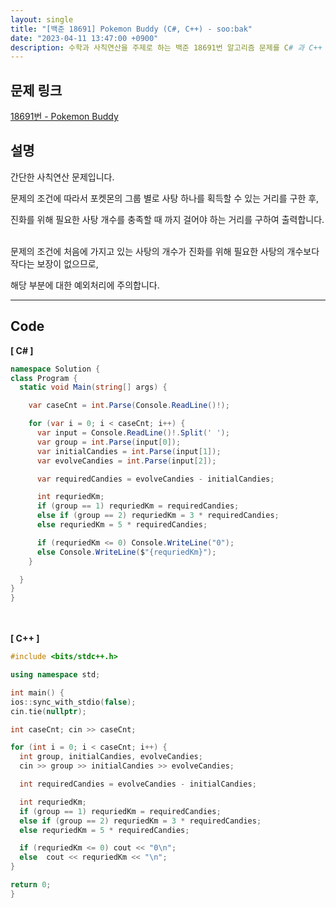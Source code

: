 ```yaml
---
layout: single
title: "[백준 18691] Pokemon Buddy (C#, C++) - soo:bak"
date: "2023-04-11 13:47:00 +0900"
description: 수학과 사칙연산을 주제로 하는 백준 18691번 알고리즘 문제를 C# 과 C++ 로 풀이 및 해설
---
```


## 문제 링크
  [18691번 - Pokemon Buddy](https://www.acmicpc.net/problem/18691)

## 설명
간단한 사칙연산 문제입니다. <br>

문제의 조건에 따라서 포켓몬의 그룹 별로 사탕 하나를 획득할 수 있는 거리를 구한 후,<br>

진화를 위해 필요한 사탕 개수를 충족할 때 까지 걸어야 하는 거리를 구하여 출력합니다.<br>

<br>
문제의 조건에 처음에 가지고 있는 사탕의 개수가 진화를 위해 필요한 사탕의 개수보다 작다는 보장이 없으므로, <br>

해당 부분에 대한 예외처리에 주의합니다. <br>

- - -

## Code
<b>[ C# ] </b>
<br>

  ```c#
namespace Solution {
  class Program {
    static void Main(string[] args) {

      var caseCnt = int.Parse(Console.ReadLine()!);

      for (var i = 0; i < caseCnt; i++) {
        var input = Console.ReadLine()!.Split(' ');
        var group = int.Parse(input[0]);
        var initialCandies = int.Parse(input[1]);
        var evolveCandies = int.Parse(input[2]);

        var requiredCandies = evolveCandies - initialCandies;

        int requriedKm;
        if (group == 1) requriedKm = requiredCandies;
        else if (group == 2) requriedKm = 3 * requiredCandies;
        else requriedKm = 5 * requiredCandies;

        if (requriedKm <= 0) Console.WriteLine("0");
        else Console.WriteLine($"{requriedKm}");
      }

    }
  }
}
  ```
<br><br>
<b>[ C++ ] </b>
<br>

  ```c++
#include <bits/stdc++.h>

using namespace std;

int main() {
  ios::sync_with_stdio(false);
  cin.tie(nullptr);

  int caseCnt; cin >> caseCnt;

  for (int i = 0; i < caseCnt; i++) {
    int group, initialCandies, evolveCandies;
    cin >> group >> initialCandies >> evolveCandies;

    int requiredCandies = evolveCandies - initialCandies;

    int requriedKm;
    if (group == 1) requriedKm = requiredCandies;
    else if (group == 2) requriedKm = 3 * requiredCandies;
    else requriedKm = 5 * requiredCandies;

    if (requriedKm <= 0) cout << "0\n";
    else  cout << requriedKm << "\n";
  }

  return 0;
}
  ```
